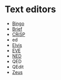 # Text editors

- [Bingo](bingo.md)
- [Brief](brief.md)
- [CRiSP](crisp.md)
- ed
- [Elvis](elvis.md)
- [EVE](eve.md)
- [NED](ned.md)
- QED
- QEdit
- [Zeus](zeus.md)
